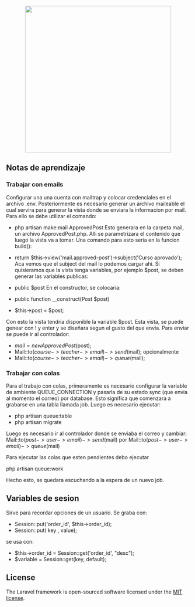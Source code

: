 <p align="center"><img src="https://i.postimg.cc/KvSMT6kp/flecha-sola.gif" width="400"></p>

## Notas de aprendizaje

### Trabajar con emails

Configurar una una cuenta con mailtrap y colocar credenciales en el archivo .env. Posteriormente es necesario generar un archivo maileable el cual servira para generar la vista donde se enviara la informacion por mail. Para ello se debe utilizar el comando:

-   php artisan make:mail ApprovedPost
    Esto generara en la carpeta mail, un archivo ApprovedPost.php. Alli se parametrizara el contenido que luego la vista va a tomar. Una comando para esto seria en la funcion build():
-   return $this->view('mail.approved-post')->subject('Curso aprovado');
    Aca vemos que el subject del mail lo podemos cargar ahi. Si quisieramos que la vista tenga variables, por ejemplo $post, se deben generar las variables publicas:
-   public $post
    En el constructor, se colocaria:

-   public function \_\_construct(Post $post)
-   $this->post = $post;

Con esto la vista tendria disponible la variable $post. Esta vista, se puede genear con ! y enter y se diseñara segun el gusto del que envia. Para enviar se puede ir al controlador:

-   $mail = new ApprovedPost($post);
-   Mail::to($course->teacher->email)->send($mail); opcionalmente
-   Mail::to($course->teacher->email)->queue($mail);

### Trabajar con colas

Para el trabajo con colas, primeramente es necesario configurar la variable de ambiente QUEUE_CONNECTION y pasarla de su estado sync (que envia al momento el correo) por database. Esto significa que comenzara a grabarse en una tabla llamada job. Luego es necesario ejecutar:

-   php artisan queue:table
-   php artisan migrate

Luego es necesario ir al controlador donde se enviaba el correo y cambiar:
Mail::to($post->user->email)->send($mail) por
Mail::to($post->user->email)->queue($mail)

Para ejecutar las colas que esten pendientes debo ejecutar

php artisan queue:work

Hecho esto, se quedara escuchando a la espera de un nuevo job.

## Variables de sesion

Sirve para recordar opciones de un usuario. Se graba con:

-   Session::put('order_id', $this->order_id);
-   Session::put( key , value);

se usa con:

-   $this->order_id = Session::get('order_id', "desc");
-   $variable = Session::get(key, default);

## License

The Laravel framework is open-sourced software licensed under the [MIT license](https://opensource.org/licenses/MIT).
